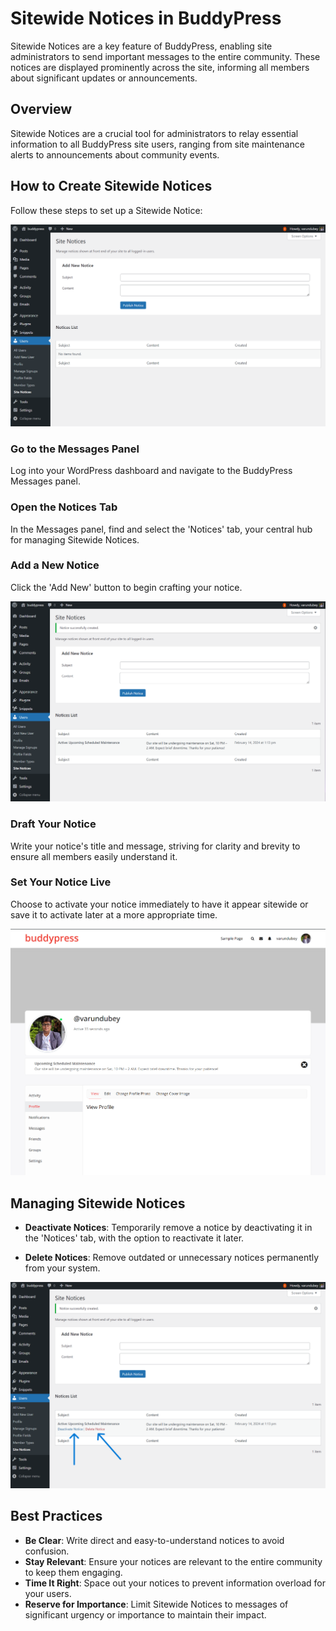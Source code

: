 # Sitewide Notices in BuddyPress

Sitewide Notices are a key feature of BuddyPress, enabling site administrators to send important messages to the entire community. These notices are displayed prominently across the site, informing all members about significant updates or announcements.

## Overview

Sitewide Notices are a crucial tool for administrators to relay essential information to all BuddyPress site users, ranging from site maintenance alerts to announcements about community events.

## How to Create Sitewide Notices

Follow these steps to set up a Sitewide Notice:

![Sitewude Notice Backend](../../assets/sidewide-notices-backend.png)

### Go to the Messages Panel
Log into your WordPress dashboard and navigate to the BuddyPress Messages panel.

### Open the Notices Tab
In the Messages panel, find and select the 'Notices' tab, your central hub for managing Sitewide Notices.

### Add a New Notice
Click the 'Add New' button to begin crafting your notice.

![Create Sitewude Notice Backend](../../assets/create-sidewide-notices-backend.png)

### Draft Your Notice
Write your notice's title and message, striving for clarity and brevity to ensure all members easily understand it.

### Set Your Notice Live
Choose to activate your notice immediately to have it appear sitewide or save it to activate later at a more appropriate time.

![View Sitewude Notice Frontend](../../assets/view-sidewide-notices.png)

## Managing Sitewide Notices

- **Deactivate Notices**: Temporarily remove a notice by deactivating it in the 'Notices' tab, with the option to reactivate it later.

- **Delete Notices**: Remove outdated or unnecessary notices permanently from your system.

![Manage Sitewude Notice Backend](../../assets/manage-view-sidewide-notices-backend.png)

## Best Practices

- **Be Clear**: Write direct and easy-to-understand notices to avoid confusion.
- **Stay Relevant**: Ensure your notices are relevant to the entire community to keep them engaging.
- **Time It Right**: Space out your notices to prevent information overload for your users.
- **Reserve for Importance**: Limit Sitewide Notices to messages of significant urgency or importance to maintain their impact.